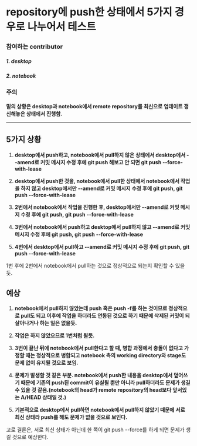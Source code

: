 repository에 push한 상태에서 5가지 경우로 나누어서 테스트
===================================================
### 참여하는 contributor
##### 1. desktop
##### 2. notebook

### 주의 
__밑의 상황은 desktop과 notebook에서 remote repository를 최신으로 업데이트 갱신해놓은 상태에서 진행함.__
* * *

## 5가지 상황 

1. __desktop에서 push하고, notebook에서 pull하지 않은 상태에서 desktop에서 --amend로 커밋 메시지 수정 후에 git push 해보고 안 되면 git push --force-with-lease__

2. __desktop에서 push한 것을, notebook에서 pull한 상태에서 notebook에서 작업을 하지 않고 desktop에서만 --amend로 커밋 메시지 수정 후에 git push, git push --force-with-lease__

3. __2번에서 notebook에서 작업을 진행한 후, desktop에서만 --amend로 커밋 메시지 수정 후에 git push, git push --force-with-lease__

4. __3번에서 notebook에서 push하고 desktop에서 pull하지 않고 --amend로 커밋 메시지 수정 후에 git push, git push --force-with-lease__

5. __4번에서 desktop에서 pull하고 --amend로 커밋 메시지 수정 후에 git push, git push --force-with-lease__

1번 후에 2번에서 notebook에서 pull하는 것으로 정상적으로 되는지 확인할 수 있을 듯.

## 예상

1. __notebook에서 pull하지 않았는데 push 혹은 push -f를 하는 것이므로 정상적으로 pull도 되고 이후에 작업을 하더라도 연동된 것으로 하기 때문에 삭제된 커밋이 되살아나거나 하는 일은 없을듯.__

2. __작업은 하지 않았으므로 1번처럼 될듯.__

3. __3번이 끝난 뒤에 notebook에서 pull한다고 할 때, 병합 과정에서 충돌이 없다고 가정할 때는 정상적으로 병합되고 notebook 측의 working directory와 stage도 문제 없이 유지될 것으로 보임.__  

4. __문제가 발생할 것 같은 부분. notebook에서 push한 내용을 desktop에서 덮어쓰기 때문에 기존의 push된 commit이 유실될 뿐만 아니라 pull하더라도 문제가 생길 수 있을 것 같음.(notebook의 head가 remote repository의 head보다 앞서있는 A/HEAD 상태일 것.)__

5. __기본적으로 desktop에서 pull하면 notebook에서 pull하지 않았기 때문에 서로 최신 상태라 push를 해도 문제가 없을 것으로 보인다.__


고로 결론은, 서로 최신 상태가 아닌데 한 쪽이 git push --force를 하게 되면 문제가 생길 것으로 예상한다. 